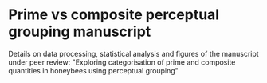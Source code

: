 # Prime vs composite perceptual grouping manuscript

Details on data processing, statistical analysis and figures of the manuscript under peer review: "Exploring categorisation of prime and composite quantities in honeybees using perceptual grouping"
